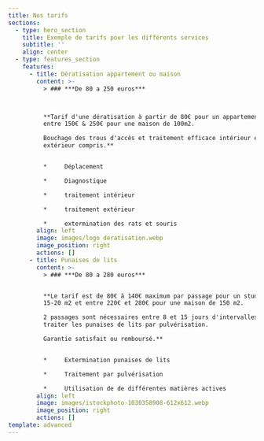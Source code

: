 ```yaml
---
title: Nos tarifs
sections:
  - type: hero_section
    title: Exemple de tarifs pour les différents services
    subtitle: ''
    align: center
  - type: features_section
    features:
      - title: Dératisation appartement ou maison
        content: >-
          > ### ***De 80 a 250 euros***



          **Tarif d'une dératisation à partir de 80€ pour un appartement et
          entre 150€ & 250€ pour une maison de 100m2.

          Bouchage des trous d'accès et traitement efficace intérieur et
          extérieur compris.**


          *     Déplacement

          *     Diagnostique

          *     traitement intérieur

          *     traitement extérieur

          *     extermination des rats et souris
        align: left
        image: images/logo deratisation.webp
        image_position: right
        actions: []
      - title: Punaises de lits
        content: >-
          > ### ***De 80 a 280 euros***


          **Le tarif est de 80€ à 140€ maximum par passage pour un studio de
          15-20 m2 et entre 220€ et 280€ pour une maison de 150 m2.

          2 passages sont nécessaires entre 8 et 15 jours d'intervalles pour
          traiter les punaises de lits par pulvérisation. 

          Garantie satisfait ou remboursé.**


          *     Extermination punaises de lits

          *     Traitement par pulvérisation

          *     Utilisation de de différentes matières actives
        align: left
        image: images/istockphoto-1030358908-612x612.webp
        image_position: right
        actions: []
template: advanced
---
```

